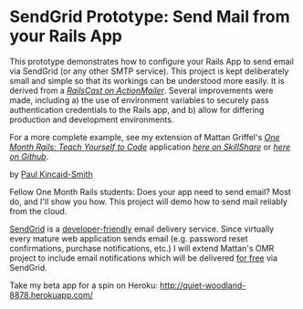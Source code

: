 # SendGrid Prototype: Send Mail from your Rails App

This prototype demonstrates how to configure your Rails App to send email via SendGrid (or any other SMTP service). This project is kept deliberately small and simple so that its workings can be understood more easily. It is derived from a [*RailsCast on ActionMailer*](http://railscasts.com/episodes/206-action-mailer-in-rails-3). Several improvements were made, including a) the use of environment variables to securely pass authentication credentials to the Rails app, and b) allow for differing production and development environments.

For a more complete example, see my extension of Mattan Griffel's 
[*One Month Rails: Teach Yourself to Code*](http://onemonthrails.com) application [*here on SkillShare*](http://www.skillshare.com/Teach-Yourself-to-Code-One-Month-Rails/1289605848/1921775376/projects/7516) or [*here on Github*](https://github.com/cyclingup/mailit).  

by [Paul Kincaid-Smith](https://www.linkedin.com/in/paulkincaidsmith/)

Fellow One Month Rails students: Does your app need to send email? Most do, and I'll show you how. This project will demo how to send mail reliably from the cloud.  

[SendGrid](http://www.sendgrid.com) is a [developer-friendly](http://sendgrid.com/developers.html) email delivery service. Since virtually every mature web application sends email (e.g. password reset confirmations, purchase notifications, etc.) I will extend Mattan's OMR project to include email notifications which will be delivered [for free](https://sendgrid.com/user/signup) via SendGrid.

Take my beta app for a spin on Heroku: <http://quiet-woodland-8878.herokuapp.com/>
